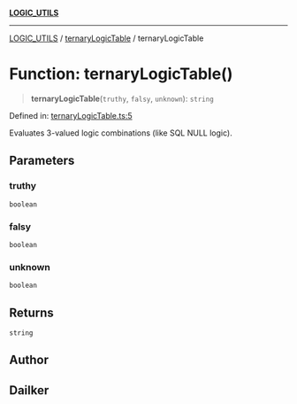 [**LOGIC_UTILS**](../../README.md)

***

[LOGIC_UTILS](../../README.md) / [ternaryLogicTable](../README.md) / ternaryLogicTable

# Function: ternaryLogicTable()

> **ternaryLogicTable**(`truthy`, `falsy`, `unknown`): `string`

Defined in: [ternaryLogicTable.ts:5](https://github.com/dailker/everyutil/blob/26e2bb73429918cf0d08899e9efd90b82a42c92e/src/logic/ternaryLogicTable.ts#L5)

Evaluates 3-valued logic combinations (like SQL NULL logic).

## Parameters

### truthy

`boolean`

### falsy

`boolean`

### unknown

`boolean`

## Returns

`string`

## Author

## Dailker
